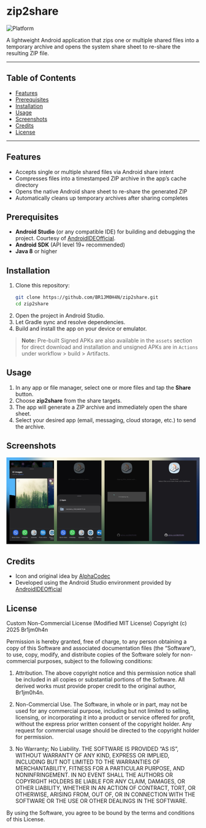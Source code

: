 # zip2share

![Platform](https://img.shields.io/badge/platform-Android-green.svg)

A lightweight Android application that zips one or multiple shared files into a temporary archive and opens the system share sheet to re-share the resulting ZIP file.

---

## Table of Contents

- [Features](#features)
- [Prerequisites](#prerequisites)
- [Installation](#installation)
- [Usage](#usage)
- [Screenshots](#screenshots)
- [Credits](#credits)
- [License](#license)

---

## Features

- Accepts single or multiple shared files via Android share intent
- Compresses files into a timestamped ZIP archive in the app’s cache directory
- Opens the native Android share sheet to re-share the generated ZIP
- Automatically cleans up temporary archives after sharing completes

## Prerequisites

- **Android Studio** (or any compatible IDE) for building and debugging the project. Courtesy of [AndroidIDEOfficial](https://github.com/AndroidIDEOfficial).
- **Android SDK** (API level 19+ recommended)
- **Java 8** or higher

## Installation

1. Clone this repository:
   ```bash
   git clone https://github.com/BR1JM0H4N/zip2share.git
   cd zip2share
   ```
2. Open the project in Android Studio.
3. Let Gradle sync and resolve dependencies.
4. Build and install the app on your device or emulator.

> **Note:** Pre-built Signed APKs are also available in the `assets` section for direct download and installation and unsigned APKs are in `Actions` under workflow > build > Artifacts.

## Usage

1. In any app or file manager, select one or more files and tap the **Share** button.
2. Choose **zip2share** from the share targets.
3. The app will generate a ZIP archive and immediately open the share sheet.
4. Select your desired app (email, messaging, cloud storage, etc.) to send the archive.

## Screenshots

![Screenshot 1](https://github.com/BR1JM0H4N/zip2share/blob/main/Screenshots/20250420_181352.jpg)

## Credits

- Icon and original idea by [AlphaCodec](https://github.com/AlphaCodec)
- Developed using the Android Studio environment provided by [AndroidIDEOfficial](https://github.com/AndroidIDEOfficial)

## License

Custom Non-Commercial License (Modified MIT License)
Copyright (c) 2025 Br1jm0h4n

Permission is hereby granted, free of charge, to any person obtaining a copy
of this Software and associated documentation files (the “Software”), to use,
copy, modify, and distribute copies of the Software solely for non-commercial
purposes, subject to the following conditions:

1. Attribution. The above copyright notice and this permission notice shall be
   included in all copies or substantial portions of the Software. All derived
   works must provide proper credit to the original author, Br1jm0h4n.

2. Non-Commercial Use. The Software, in whole or in part, may not be used for 
   any commercial purpose, including but not limited to selling, licensing, or 
   incorporating it into a product or service offered for profit, without the
   express prior written consent of the copyright holder. Any request for
   commercial usage should be directed to the copyright holder for permission.

3. No Warranty; No Liability. THE SOFTWARE IS PROVIDED “AS IS”, WITHOUT WARRANTY 
   OF ANY KIND, EXPRESS OR IMPLIED, INCLUDING BUT NOT LIMITED TO THE WARRANTIES 
   OF MERCHANTABILITY, FITNESS FOR A PARTICULAR PURPOSE, AND NONINFRINGEMENT. 
   IN NO EVENT SHALL THE AUTHORS OR COPYRIGHT HOLDERS BE LIABLE FOR ANY CLAIM, 
   DAMAGES, OR OTHER LIABILITY, WHETHER IN AN ACTION OF CONTRACT, TORT, OR 
   OTHERWISE, ARISING FROM, OUT OF, OR IN CONNECTION WITH THE SOFTWARE OR THE 
   USE OR OTHER DEALINGS IN THE SOFTWARE.

By using the Software, you agree to be bound by the terms and conditions of
this License.

